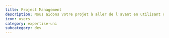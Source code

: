 ```yaml
---
title: Project Management  
description: Nous aidons votre projet à aller de l'avant en utilisant des approches agiles. Nous parlons à la fois "tech" et "produit" .
icon: users
category: expertise-uni
subcategory: dev
---
```

